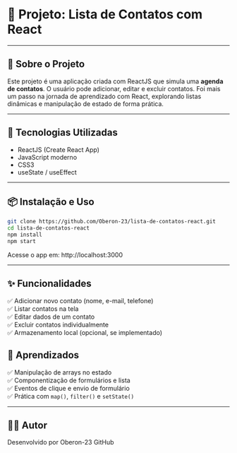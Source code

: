 # 📇 Projeto: Lista de Contatos com React

--- 

## 📌 Sobre o Projeto  
Este projeto é uma aplicação criada com ReactJS que simula uma **agenda de contatos**. O usuário pode adicionar, editar e excluir contatos. Foi mais um passo na jornada de aprendizado com React, explorando listas dinâmicas e manipulação de estado de forma prática.

---

## 🚀 Tecnologias Utilizadas  
- ReactJS (Create React App)  
- JavaScript moderno  
- CSS3  
- useState / useEffect  

---

## 📦 Instalação e Uso  

```bash
git clone https://github.com/Oberon-23/lista-de-contatos-react.git
cd lista-de-contatos-react
npm install
npm start
```
Acesse o app em:
http://localhost:3000

---

## ✨ Funcionalidades

✅ Adicionar novo contato (nome, e-mail, telefone)  
✅ Listar contatos na tela  
✅ Editar dados de um contato  
✅ Excluir contatos individualmente  
✅ Armazenamento local (opcional, se implementado)  

## 🧠 Aprendizados

✅ Manipulação de arrays no estado  
✅ Componentização de formulários e lista  
✅ Eventos de clique e envio de formulário  
✅ Prática com `map()`, `filter()` e `setState()`  

--- 

## 👨‍💻 Autor
Desenvolvido por Oberon-23
GitHub
